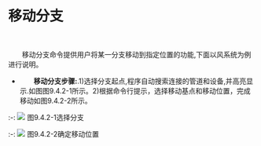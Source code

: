 #  移动分支
<br/>

&emsp;&emsp;移动分支命令提供用户将某一分支移动到指定位置的功能,下面以风系统为例进行说明。

* &emsp;&emsp;**移动分支步骤:**.1)选择分支起点,程序自动搜索连接的管道和设备,并高亮显示.如图图9.4.2\-1所示。2)根据命令行提示，选择移动基点和移动位置，完成移动如图9.4.2\-2所示。


:-: ![](images/539.png)
图9.4.2\-1选择分支


:-: ![](images/540.png)
图9.4.2\-2确定移动位置